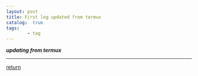 ```yaml
---
layout: post
title: First log updated from termux
catalog:  true
tags:
        - tag
---
```


***updating from termux***

***
[return](https://www.tsinghuamakerxian.cn/)

